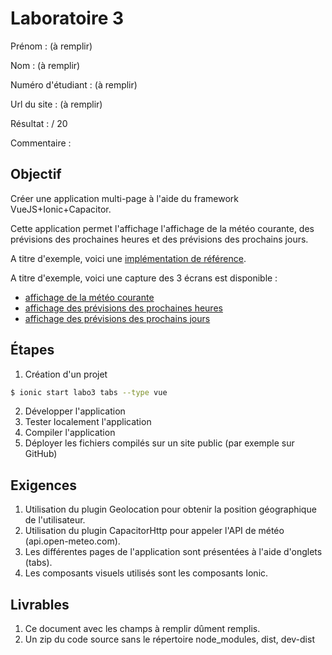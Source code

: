 
# Laboratoire 3

Prénom : (à remplir)

Nom : (à remplir)

Numéro d'étudiant : (à remplir)

Url du site : (à remplir)

Résultat : / 20

Commentaire :

## Objectif

Créer une application multi-page à l'aide du framework VueJS+Ionic+Capacitor.

Cette application permet l'affichage l'affichage de la météo courante, des prévisions des prochaines heures et des prévisions des prochains jours.

A titre d'exemple, voici une [implémentation de référence](https://yannicl.github.io/).

A titre d'exemple, voici une capture des 3 écrans est disponible :
- [affichage de la météo courante](./lab3-meteo-actuelle.png)
- [affichage des prévisions des prochaines heures](./lab3-prochaines-heures.png)
- [affichage des prévisions des prochains jours](./lab3-prochains-jours.png)


## Étapes

1. Création d'un projet
~~~bash
$ ionic start labo3 tabs --type vue
~~~

2. Développer l'application
3. Tester localement l'application
4. Compiler l'application
5. Déployer les fichiers compilés sur un site public (par exemple sur GitHub)

## Exigences

1. Utilisation du plugin Geolocation pour obtenir la position géographique de l'utilisateur.
2. Utilisation du plugin CapacitorHttp pour appeler l'API de météo (api.open-meteo.com).
3. Les différentes pages de l'application sont présentées à l'aide d'onglets (tabs).
4. Les composants visuels utilisés sont les composants Ionic.


## Livrables

1. Ce document avec les champs à remplir dûment remplis.
2. Un zip du code source sans le répertoire node_modules, dist, dev-dist
